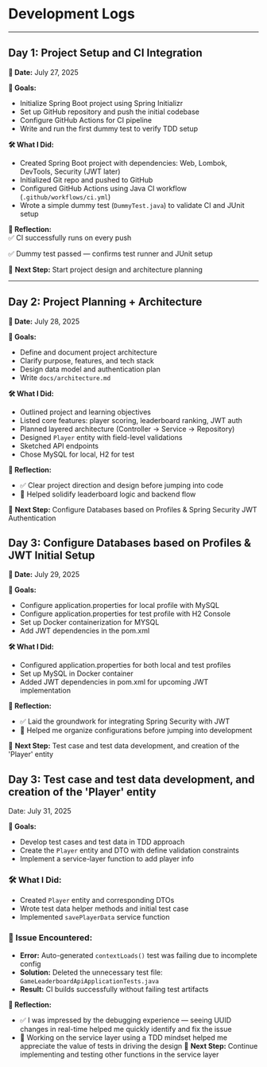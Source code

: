 # Development Logs

---

## Day 1: Project Setup and CI Integration
**📅 Date:** July 27, 2025

**🎯 Goals:**
- Initialize Spring Boot project using Spring Initializr
- Set up GitHub repository and push the initial codebase
- Configure GitHub Actions for CI pipeline
- Write and run the first dummy test to verify TDD setup

**🛠️ What I Did:**
- Created Spring Boot project with dependencies: Web, Lombok, DevTools, Security (JWT later)
- Initialized Git repo and pushed to GitHub
- Configured GitHub Actions using Java CI workflow (`.github/workflows/ci.yml`)
- Wrote a simple dummy test (`DummyTest.java`) to validate CI and JUnit setup

**🧠 Reflection:**  
✅ CI successfully runs on every push  

✅ Dummy test passed — confirms test runner and JUnit setup  

📌 **Next Step:** Start project design and architecture planning

---

## Day 2: Project Planning + Architecture
**📅 Date:** July 28, 2025

**🎯 Goals:**
- Define and document project architecture
- Clarify purpose, features, and tech stack
- Design data model and authentication plan
- Write `docs/architecture.md`

**🛠️ What I Did:**
- Outlined project and learning objectives
- Listed core features: player scoring, leaderboard ranking, JWT auth
- Planned layered architecture (Controller → Service → Repository)
- Designed `Player` entity with field-level validations
- Sketched API endpoints
- Chose MySQL for local, H2 for test

**🧠 Reflection:**
- ✅ Clear project direction and design before jumping into code
- 🧠 Helped solidify leaderboard logic and backend flow

📌 **Next Step:** Configure Databases based on Profiles & Spring Security JWT Authentication


## Day 3: Configure Databases based on Profiles & JWT Initial Setup

**📅 Date:** July 29, 2025

**🎯 Goals:**
- Configure application.properties for local profile with MySQL
- Configure application.properties for test profile with H2 Console
- Set up Docker containerization for MYSQL
- Add JWT dependencies in the pom.xml

**🛠️ What I Did:**
- Configured application.properties for both local and test profiles
- Set up MySQL in Docker container
- Added JWT dependencies in pom.xml for upcoming JWT implementation

**🧠 Reflection:**  
- ✅ Laid the groundwork for integrating Spring Security with JWT
- 🧠 Helped me organize configurations before jumping into development

📌 **Next Step:** Test case and test data development, and creation of the 'Player' entity

## Day 3: Test case and test data development, and creation of the 'Player' entity
Date: July 31, 2025

**🎯 Goals:**
- Develop test cases and test data in TDD approach
- Create the `Player` entity and DTO with define validation constraints
- Implement a service-layer function to add player info

### 🛠️ What I Did:
- Created `Player` entity and corresponding DTOs
- Wrote test data helper methods and initial test case
- Implemented `savePlayerData` service function

### 🐞 Issue Encountered:
- **Error:**  Auto-generated `contextLoads()` test was failing due to incomplete config
- **Solution:** Deleted the unnecessary test file: `GameLeaderboardApiApplicationTests.java`
- **Result:** CI builds successfully without failing test artifacts

**🧠 Reflection:**  
- ✅ I was impressed by the debugging experience — seeing UUID changes in real-time helped me quickly identify and fix 
the issue
- 🧪 Working on the service layer using a TDD mindset helped me appreciate the value of tests in driving the design
📌 **Next Step:** Continue implementing and testing other functions in the service layer